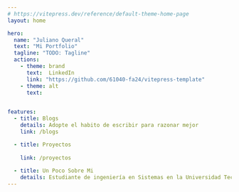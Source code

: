 ```yaml
---
# https://vitepress.dev/reference/default-theme-home-page
layout: home

hero:
  name: "Juliano Queral"
  text: "Mi Portfolio"
  tagline: "TODO: Tagline"
  actions:
    - theme: brand
      text:  LinkedIn 
      link: "https://github.com/61040-fa24/vitepress-template"
    - theme: alt
      text: 
      

features:
  - title: Blogs
    details: Adopte el habito de escribir para razonar mejor
    link: /blogs

  - title: Proyectos
    
    link: /proyectos
    
  - title: Un Poco Sobre Mi
    details: Estudiante de ingeniería en Sistemas en la Universidad Tecnológica Nacional
---
```

